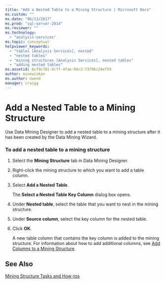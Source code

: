 ```yaml
---
title: "Add a Nested Table to a Mining Structure | Microsoft Docs"
ms.custom: ""
ms.date: "06/13/2017"
ms.prod: "sql-server-2014"
ms.reviewer: ""
ms.technology: 
  - "analysis-services"
ms.topic: conceptual
helpviewer_keywords: 
  - "tables [Analysis Services], nested"
  - "nested tables"
  - "mining structures [Analysis Services], nested tables"
  - "adding nested tables"
ms.assetid: 6cf9c701-9cff-4fae-94c2-73796c24ef59
author: minewiskan
ms.author: owend
manager: craigg
---
```

# Add a Nested Table to a Mining Structure
  Use Data Mining Designer to add a nested table to a mining structure after it has been created by the Data Mining Wizard.  
  
### To add a nested table to a mining structure  
  
1.  Select the **Mining Structure** tab in Data Mining Designer.  
  
2.  Right-click the mining structure to which you want to add a table column.  
  
3.  Select **Add a Nested Table**.  
  
     The **Select a Nested Table Key Column** dialog box opens.  
  
4.  Under **Nested table**, select the table that you want to nest in the mining structure.  
  
5.  Under **Source column**, select the key column for the nested table.  
  
6.  Click **OK**.  
  
     A new table column that contains the key column is added to the mining structure. For information about how to add additional columns, see [Add Columns to a Mining Structure](add-columns-to-a-mining-structure.md).  
  
## See Also  
 [Mining Structure Tasks and How-tos](mining-structure-tasks-and-how-tos.md)  
  
  

